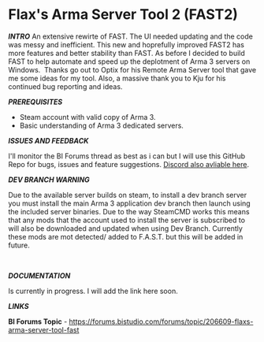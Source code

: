 # Flax's Arma Server Tool 2 (FAST2)



**_INTRO_**
An extensive rewirte of FAST. The UI needed updating and the code was messy and inefficient. This new and hoprefully improved FAST2 has more features and better stability than FAST. As before I decided to build FAST to help automate and speed up the deplotment of Arma 3 servers on Windows.  Thanks go out to Optix for his Remote Arma Server tool that gave me some ideas for my tool. Also, a massive thank you to Kju for his continued bug reporting and ideas. 
 

**_PREREQUISITES_**

- Steam account with valid copy of Arma 3.
- Basic understanding of Arma 3 dedicated servers.

_**ISSUES AND FEEDBACK**_

I'll monitor the BI Forums thread as best as i can but I will use this GitHub Repo for bugs, issues and feature suggestions. [Discord also avliable here](https://discord.gg/tkS4evC).
 

_**DEV BRANCH WARNING**_

Due to the available server builds on steam, to install a dev branch server you must install the main Arma 3 application dev branch then launch using the included server binaries. Due to the way SteamCMD works this means that any mods that the account used to install the server is subscribed to will also be downloaded and updated when using Dev Branch. Currently these mods are mot detected/ added to F.A.S.T. but this will be added in future.

          

_**DOCUMENTATION**_

Is currently in progress. I will add the link here soon.
  
_**LINKS**_

**BI Forums Topic** - https://forums.bistudio.com/forums/topic/206609-flaxs-arma-server-tool-fast
